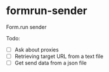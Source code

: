 # formrun-sender
Form.run sender

Todo:  
- [ ] Ask about proxies  
- [ ] Retrieving target URL from a text file  
- [ ] Get send data from a json file  
